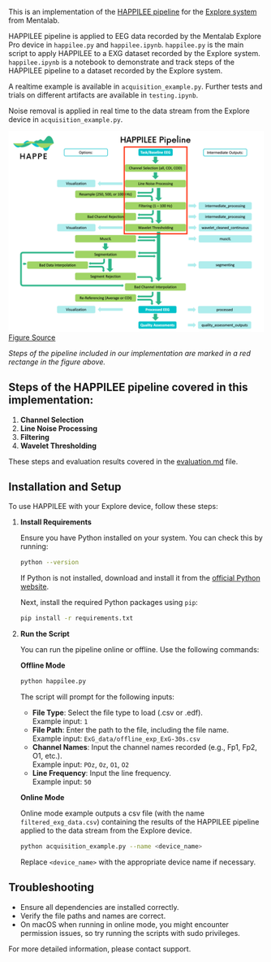 This is an implementation of the [HAPPILEE pipeline](https://www.plasticityinneurodevelopmentlab.com/happilee-lowdensity-eeg) for the [Explore system](https://github.com/Mentalab-hub/explorepy) from Mentalab.

HAPPILEE pipeline is applied to EEG data recorded by the Mentalab Explore Pro device in `happilee.py` and `happilee.ipynb`. `happilee.py` is the main script to apply HAPPILEE to a EXG dataset recorded by the Explore system. `happilee.ipynb` is a notebook to demonstrate and track steps of the HAPPILEE pipeline to a dataset recorded by the Explore system. 

A realtime example is available in `acquisition_example.py`.
Further tests and trials on different artifacts are available in `testing.ipynb`.

Noise removal is applied in real time to the data stream from the Explore device in `acquisition_example.py`.

![Happilee Pipeline](assets/happilee_pipeline.png)
[Figure Source](https://www.plasticityinneurodevelopmentlab.com/happilee-lowdensity-eeg)

*Steps of the pipeline included in our implementation are marked in a red rectange in the figure above.*


## Steps of the HAPPILEE pipeline covered in this implementation:
1. **Channel Selection**  
2. **Line Noise Processing**  
3. **Filtering**  
4. **Wavelet Thresholding**

These steps and evaluation results covered in the [evaluation.md](evaluation.md) file.

## Installation and Setup

To use HAPPILEE with your Explore device, follow these steps:

1. **Install Requirements**

   Ensure you have Python installed on your system. You can check this by running:

   ```bash
   python --version
   ```

   If Python is not installed, download and install it from the [official Python website](https://www.python.org/downloads/).

   Next, install the required Python packages using `pip`:

   ```bash
   pip install -r requirements.txt
   ```

2. **Run the Script**

   You can run the pipeline online or offline. Use the following commands:

   **Offline Mode**

   ```bash
   python happilee.py
   ```

   The script will prompt for the following inputs:
   - **File Type**: Select the file type to load (.csv or .edf).  
     Example input: `1`
   - **File Path**: Enter the path to the file, including the file name.  
     Example input: `ExG_data/offline_exp_ExG-30s.csv`
   - **Channel Names**: Input the channel names recorded (e.g., Fp1, Fp2, O1, etc.).  
     Example input: `POz`, `Oz`, `O1`, `O2`
   - **Line Frequency**: Input the line frequency.  
     Example input: `50`

   **Online Mode**

    Online mode example outputs a csv file (with the name `filtered_exg_data.csv`) containing the results of the HAPPILEE pipeline applied to the data stream from the Explore device.

   ```bash
   python acquisition_example.py --name <device_name>
   ```

   Replace `<device_name>` with the appropriate device name if necessary.

## Troubleshooting

- Ensure all dependencies are installed correctly.
- Verify the file paths and names are correct.
- On macOS when running in online mode, you might encounter permission issues, so try running the scripts with sudo privileges.

For more detailed information, please contact support.

